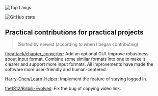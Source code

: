 ![Top Langs](https://github-readme-stats-ethkuil.vercel.app/api/top-langs/?username=Ethkuil&layout=compact)

![GitHub stats](https://github-readme-stats-ethkuil.vercel.app/api?username=Ethkuil&count_private=true&include_all_commits=true)

## Practical contributions for practical projects

> (Sorted by newest (according to when I began contributnig)

[fireattack/chapter_converter](https://github.com/fireattack/chapter_converter): Add an optional GUI. Improve robustness about input format. Combine some similar formats into one to make it clearer and support more input formats. All improvements have made the software more user-friendly and human-centered.

[Harry-Chen/Learn-Helper](https://github.com/Harry-Chen/Learn-Helper): Implement the feature of staying logged in.

[the1812/Bilibili-Evolved](https://github.com/the1812/Bilibili-Evolved): Fix the bug of copying video link.
